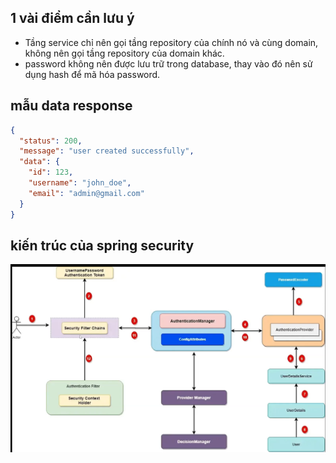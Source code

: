 

## 1 vài điểm cần lưu ý
- Tầng service chỉ nên gọi tầng repository của chính nó và cùng domain, không nên gọi tầng repository của domain khác.
- password không nên được lưu trữ trong database, thay vào đó nên sử dụng hash để mã hóa password.

## mẫu data response

```json
{
  "status": 200,
  "message": "user created successfully",
  "data": {
    "id": 123,
    "username": "john_doe",
    "email": "admin@gmail.com"
  }
}
```

## kiến trúc của spring security
![img.png](img.png)
